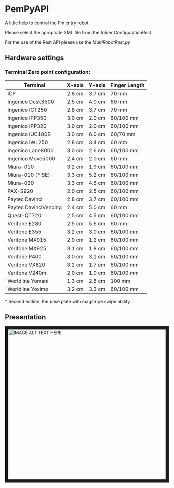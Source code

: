 # PemPyAPI

A little help to control the Pin entry robot.  

Please select the apropriate XML file from the folder ConfigurationRest.

For the use of the Rest API please use the *MultiRobotRest.py*

## Hardware settings

### Terminal Zero point configuration:

|Terminal         | X-axis | Y-axis | Finger Length |
| --------------- |:------:|:------:|:--------------|
| ICP             | 2.8 cm | 3.7 cm | 70 mm         |
| Ingenico Desk3500 | 2.5 cm | 4.0 cm | 60 mm       |
| Ingenico ICT250 | 2.8 cm | 3.7 cm | 70 mm       |
| Ingenico IPP350 | 3.0 cm | 2.0 cm | 60/100 mm     |
| Ingenico IPP320 | 3.0 cm | 2.0 cm | 60/100 mm     |
| Ingenico iUC180B | 3.0 cm | 6.0 cm | 60/70 mm     |
| Ingenico IWL250 | 2.8 cm | 3.4 cm | 60 mm         |
| Ingenico Lane8000 | 3.0 cm | 2.6 cm | 60/100 mm   |
| Ingenico Move5000 | 2.4 cm | 2.0 cm | 60 mm       |
| Miura-010       | 3.2 cm | 1.9 cm | 60/100 mm     |
| Miura-010 (* SE)| 3.3 cm | 5.2 cm | 60/100 mm     |
| Miura-020       | 3.3 cm | 4.6 cm | 60/100 mm     |
| PAX-S920        | 2.0 cm | 2.5 cm | 60/100 mm     |
| Paytec Davinci  | 2.8 cm | 3.7 cm | 60/100 mm     |
| Paytec DavinciVending  | 2.4 cm | 5.0 cm | 60 mm  |
| Quest-QT720     | 2.5 cm | 4.5 cm | 60/100 mm     |
| Verifone E280   | 2.5 cm | 5.6 cm | 60 mm		    |
| Verifone E355   | 3.2 cm | 3.0 cm | 60/100 mm     |
| Verifone MX915  | 2.9 cm | 1.2 cm | 60/100 mm     |
| Verifone MX925  | 3.1 cm | 1.8 cm | 60/100 mm     |
| Verifone P400   | 3.0 cm | 3.1 cm | 60/100 mm     |
| Verifone VX820  | 3.2 cm | 1.7 cm | 60/100 mm     |
| Verifone V240m  | 2.0 cm | 1.0 cm | 60/100 mm     |
| Worldline Yomani| 1.3 cm | 2.8 cm | 100 mm        |
| Worldline Yoximo| 3.2 cm | 3.3 cm | 60/100 mm     |

\* Second edition, the base plate with magstripe swipe ability.

## Presentation

<a href="http://www.youtube.com/watch?feature=player_embedded&v=SAwMnx8Vdb8
" target="_blank"><img src="http://img.youtube.com/vi/SAwMnx8Vdb8/0.jpg" 
alt="IMAGE ALT TEXT HERE" width="640" height="480" border="10" /></a>

